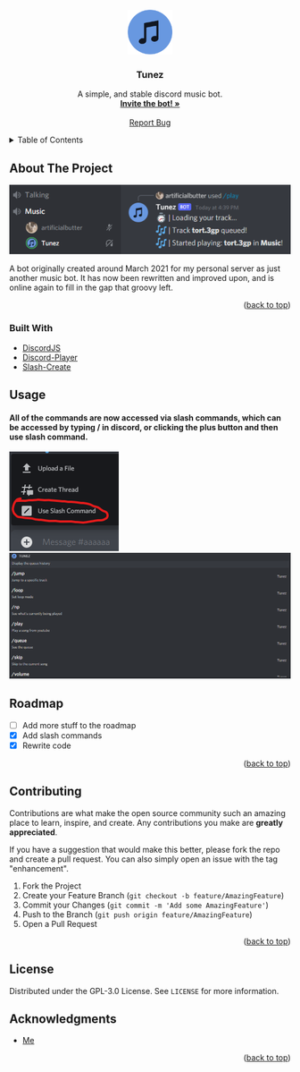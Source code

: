 <div id="top"></div>

<!-- PROJECT LOGO -->
<br />
<div align="center">
  <a href="https://github.com/artificialbutter/TunezV2">
    <img src="tunez-icon.png" alt="Logo" width="80" height="80">
  </a>

  <h3 align="center">Tunez</h3>

  <p align="center">
    A simple, and stable discord music bot.
    <br />
    <a href="https://discord.com/api/oauth2/authorize?client_id=816956965656723467&permissions=8&scope=bot%20applications.commands"><strong>Invite the bot! »</strong></a>
    <br />
    <br />
    <a href="https://github.com/artificialbutter/TunezV2/issues">Report Bug</a>
  </p>
</div>



<!-- TABLE OF CONTENTS -->
<details>
  <summary>Table of Contents</summary>
  <ol>
    <li>
      <a href="#about-the-project">About The Project</a>
      <ul>
        <li><a href="#built-with">Built With</a></li>
      </ul>
    </li>
    <li><a href="#usage">Usage</a></li>
    <li><a href="#roadmap">Roadmap</a></li>
    <li><a href="#contributing">Contributing</a></li>
    <li><a href="#license">License</a></li>
    <li><a href="#acknowledgments">Acknowledgments</a></li>
  </ol>
</details>



<!-- ABOUT THE PROJECT -->
## About The Project

<img src="screenshot.png"
         alt="Screenshot">

A bot originally created around March 2021 for my personal server as just another music bot. It has now been rewritten and improved upon, and is online again to fill in the gap that groovy left.

<p align="right">(<a href="#top">back to top</a>)</p>



### Built With

* [DiscordJS](https://discord.js.org/)
* [Discord-Player](https://www.npmjs.com/package/discord-player)
* [Slash-Create](https://www.npmjs.com/package/slash-create)




<!-- USAGE EXAMPLES -->
## Usage
#### All of the commands are now accessed via slash commands, which can be accessed by typing / in discord, or clicking the plus button and then use slash command. 
<img src="slashcommandscreenshot2.png"
         alt="Screenshot of some slash commands">
<img src="slashcommandscreenshot.png"
         alt="Screenshot of some slash commands">
<!-- ROADMAP -->
## Roadmap

- [ ] Add more stuff to the roadmap
- [X] Add slash commands
- [X] Rewrite code

<p align="right">(<a href="#top">back to top</a>)</p>



<!-- CONTRIBUTING -->
## Contributing

Contributions are what make the open source community such an amazing place to learn, inspire, and create. Any contributions you make are **greatly appreciated**.

If you have a suggestion that would make this better, please fork the repo and create a pull request. You can also simply open an issue with the tag "enhancement".


1. Fork the Project
2. Create your Feature Branch (`git checkout -b feature/AmazingFeature`)
3. Commit your Changes (`git commit -m 'Add some AmazingFeature'`)
4. Push to the Branch (`git push origin feature/AmazingFeature`)
5. Open a Pull Request

<p align="right">(<a href="#top">back to top</a>)</p>



<!-- LICENSE -->
## License

Distributed under the GPL-3.0 License. See `LICENSE` for more information.





<!-- ACKNOWLEDGMENTS -->
## Acknowledgments

* [Me](https://github.com/artificialbutter)

<p align="right">(<a href="#top">back to top</a>)</p>
